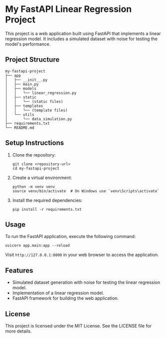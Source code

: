 # My FastAPI Linear Regression Project

This project is a web application built using FastAPI that implements a linear regression model. It includes a simulated dataset with noise for testing the model's performance.

## Project Structure

```
my-fastapi-project
├── app
│   ├── __init__.py
│   ├── main.py
│   ├── models
│   │   └── linear_regression.py
│   ├── static
│   │   └── (static files)
│   ├── templates
│   │   └── (template files)
│   └── utils
│       └── data_simulation.py
├── requirements.txt
└── README.md
```

## Setup Instructions

1. Clone the repository:
   ```
   git clone <repository-url>
   cd my-fastapi-project
   ```

2. Create a virtual environment:
   ```
   python -m venv venv
   source venv/bin/activate  # On Windows use `venv\Scripts\activate`
   ```

3. Install the required dependencies:
   ```
   pip install -r requirements.txt
   ```

## Usage

To run the FastAPI application, execute the following command:
```
uvicorn app.main:app --reload
```

Visit `http://127.0.0.1:8000` in your web browser to access the application.

## Features

- Simulated dataset generation with noise for testing the linear regression model.
- Implementation of a linear regression model.
- FastAPI framework for building the web application.

## License

This project is licensed under the MIT License. See the LICENSE file for more details.
